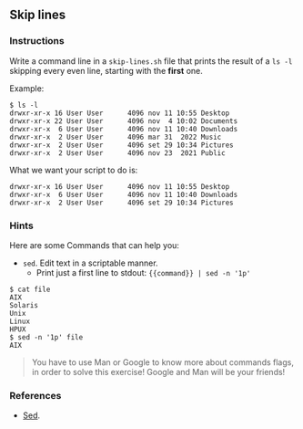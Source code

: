 ## Skip lines

### Instructions

Write a command line in a `skip-lines.sh` file that prints the result of a `ls -l` skipping every even line, starting with the **first** one.

Example:

```console
$ ls -l
drwxr-xr-x 16 User User      4096 nov 11 10:55 Desktop
drwxr-xr-x 22 User User      4096 nov  4 10:02 Documents
drwxr-xr-x  6 User User      4096 nov 11 10:40 Downloads
drwxr-xr-x  2 User User      4096 mar 31  2022 Music
drwxr-xr-x  2 User User      4096 set 29 10:34 Pictures
drwxr-xr-x  2 User User      4096 nov 23  2021 Public
```

What we want your script to do is:

```console
drwxr-xr-x 16 User User      4096 nov 11 10:55 Desktop
drwxr-xr-x  6 User User      4096 nov 11 10:40 Downloads
drwxr-xr-x  2 User User      4096 set 29 10:34 Pictures
```

### Hints

Here are some Commands that can help you:

- `sed`. Edit text in a scriptable manner.
  - Print just a first line to stdout:
    `{{command}} | sed -n '1p'`

```console
$ cat file
AIX
Solaris
Unix
Linux
HPUX
$ sed -n '1p' file
AIX
```

> You have to use Man or Google to know more about commands flags, in order to solve this exercise!
> Google and Man will be your friends!

### References

- [Sed](https://www.gnu.org/software/sed/manual/sed.html).
